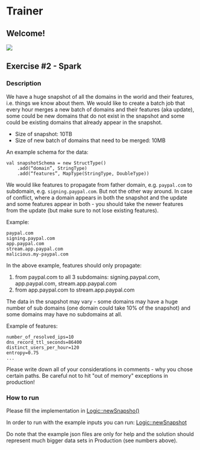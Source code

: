 # Trainer
## Welcome!
![](https://i.ibb.co/THF3r0h/hunters-trainer.png)


## Exercise #2 - Spark

### Description

We have a huge snapshot of all the domains in the world and their features, i.e. things we know about them.
We would like to create a batch job that every hour merges a new batch of domains and their features (aka update), some could be new domains that do not exist in the snapshot and some could be existing domains that already appear in the snapshot.
* Size of snapshot: 10TB
* Size of new batch of domains that need to be merged: 10MB

An example schema for the data: 

```
val snapshotSchema = new StructType()
    .add(“domain”, StringType)
    .add(“features”, MapType(StringType, DoubleType))
```

We would like features to propagate from father domain, e.g. `paypal.com` to subdomain, e.g. `signing.paypal.com`. But not the other way around.
In case of conflict, where a domain appears in both the snapshot and the update and some features appear in both - you should take the newer features from the update (but make sure to not lose existing features).

Example:
```
paypal.com
signing.paypal.com
app.paypal.com
stream.app.paypal.com
malicious.my-paypal.com
```

In the above example, features should  only propagate:
1. from paypal.com to all 3 subdomains: signing.paypal.com, app.paypal.com, stream.app.paypal.com
2. from  app.paypal.com to stream.app.paypal.com


The data in the snapshot may vary - some domains may have a huge number of sub domains (one domain could take 10% of the snapshot) and some domains may have no subdomains at all.

Example of features: 
```
number_of_resolved_ips=10
dns_record_ttl_seconds=86400
distinct_users_per_hour=120
entropy=0.75
...
```

Please write down all of your considerations in comments - why you chose certain paths.
Be careful not to hit "out of memory" exceptions in production!

### How to run

Please fill the implementation in [Logic::newSnapsho()](src/main/scala/com/example/exercise/Logic.scala)

In order to run with the example inputs you can run: [Logic::newSnapshot](src/test/scala/com/example/exercise/MyTest.scala)

Do note that the example json files are only for help and the solution should represent much bigger data sets in Production (see numbers above).

